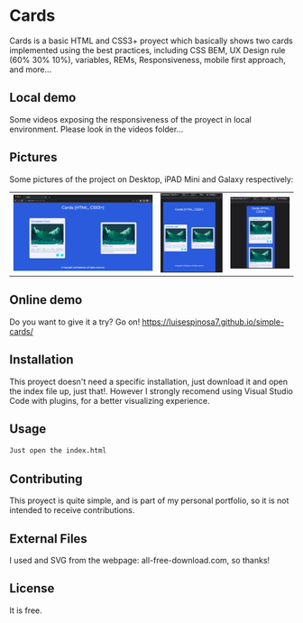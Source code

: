 # Cards

Cards is a basic HTML and CSS3+ proyect which basically shows two cards implemented using the best practices, including CSS BEM, UX Design rule (60% 30% 10%), variables, REMs, Responsiveness, mobile first approach, and more... 

## Local demo
Some videos exposing the responsiveness of the proyect in local environment. Please look in the videos folder...



## Pictures
Some pictures of the project on Desktop, iPAD Mini and Galaxy respectively:

<table style="width:100%">
  <tr>
    <td>
  		<img src="https://github.com/LuisEspinosa7/simple-cards/blob/main/evidence/Evidence1.png">
	  </td>
    <td>
  		<img src="https://github.com/LuisEspinosa7/simple-cards/blob/main/evidence/evidence2.png">
	  </td>
    <td>
  		<img src="https://github.com/LuisEspinosa7/simple-cards/blob/main/evidence/evidence3.png">
	  </td>
  </tr>
</table>
</table>


## Online demo
Do you want to give it a try? Go on! 
https://luisespinosa7.github.io/simple-cards/

## Installation

This proyect doesn't need a specific installation, just download it and open the index file up, just that!. However I strongly recomend using Visual Studio Code with plugins, for a better visualizing experience.

## Usage

```bash
Just open the index.html
```

## Contributing
This proyect is quite simple, and is part of my personal portfolio, so it is not intended to receive contributions.

## External Files
I used and SVG from the webpage: all-free-download.com, so thanks!

## License
It is free.
